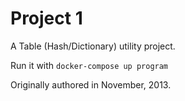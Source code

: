 # Project 1

A Table (Hash/Dictionary) utility project.

Run it with `docker-compose up program`

Originally authored in November, 2013.
